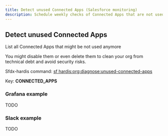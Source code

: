 ```yaml
---
title: Detect unused Connected Apps (Salesforce monitoring)
description: Schedule weekly checks of Connected Apps that are not used anymore, but still accessible
---
```

<!-- markdownlint-disable MD013 -->

## Detect unused Connected Apps

List all Connected Apps that might be not used anymore

You might disable them or even delete them to clean your org from technical debt and avoid security risks.

Sfdx-hardis command: [sf hardis:org:diagnose:unused-connected-apps](https://sfdx-hardis.cloudity.com/hardis/org/diagnose/unused-connected-apps/)

Key: **CONNECTED_APPS**

### Grafana example

TODO
<!-- ![](assets/images/screenshot-monitoring-unused-connected-apps-grafana.jpg) -->

### Slack example

TODO
<!-- ![](assets/images/screenshot-monitoring-unused-connected-apps.jpg) -->
